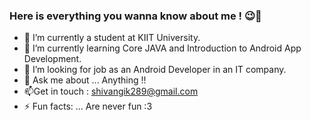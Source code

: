 ### Here is everything you wanna know about me ! 😉👋

- 🔭 I’m currently a student at KIIT University.
- 🌱 I’m currently learning Core JAVA and Introduction to Android App Development.
- 👯 I’m looking for job as an Android Developer in an IT company. 
- 💬 Ask me about ... Anything !!
- 📫Get in touch : shivangik289@gmail.com
- ⚡ Fun facts: ... Are never fun :3
